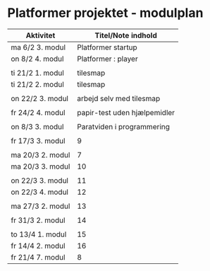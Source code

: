 # Platformer projektet - modulplan


| Aktivitet        | Titel/Note indhold           |
|------------------|------------------------------|
| ma 6/2 3. modul  | Platformer startup           |
| on 8/2 4. modul  | Platformer : player          |
|                  |                              |
| ti 21/2 1. modul | tilesmap                     |
| ti 21/2 2. modul | tilesmap                     |
|                  |                              |
| on 22/2 3. modul | arbejd selv med tilesmap     |
|                  |                              |
| fr 24/2 4. modul | papir-test uden hjælpemidler |
|                  |                              |
| on 8/3 3. modul  | Paratviden i programmering   |
|                  |                              |
| fr 17/3 3. modul | 9                            |
|                  |                              |
| ma 20/3 2. modul | 7                            |
| ma 20/3 3. modul | 10                           |
|                  |                              |
| on 22/3 3. modul | 11                           |
| on 22/3 4. modul | 12                           |
|                  |                              |
| ma 27/3 2. modul | 13                           |
|                  |                              |
| fr 31/3 2. modul | 14                           |
|                  |                              |
| to 13/4 1. modul | 15                           |
| fr 14/4 2. modul | 16                           |
| fr 21/4 7. modul | 8                            |